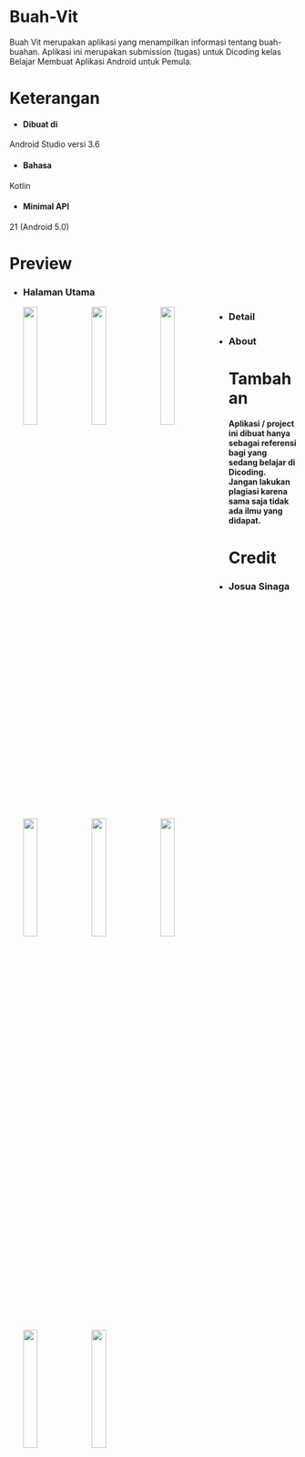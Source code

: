 # Buah-Vit
  Buah Vit merupakan aplikasi yang menampilkan informasi tentang buah-buahan. 
  Aplikasi ini merupakan submission (tugas) untuk Dicoding kelas Belajar Membuat Aplikasi Android untuk Pemula.
  
# Keterangan
  * #### Dibuat di
  Android Studio versi 3.6
  * #### Bahasa
  Kotlin
  * #### Minimal API
  21 (Android 5.0)
  
# Preview
  * ### Halaman Utama
     <img src="https://raw.githubusercontent.com/joSng/Buah-Vit/master/screenshoot/Main_list.png"
     width="23%" height="23%" style="float: left; margin-right: 10px;" />
     <img src="https://raw.githubusercontent.com/joSng/Buah-Vit/master/screenshoot/main_grid.png"
     width="23%" height="23%" style="float: left; margin-right: 10px;" />
     <img src="https://raw.githubusercontent.com/joSng/Buah-Vit/master/screenshoot/grid_custom.png"
     width="23%" height="23%" style="float: left; margin-right: 10px;" />
     <img src="https://raw.githubusercontent.com/joSng/Buah-Vit/master/screenshoot/main_dark.png"
     width="23%" height="23%" style="float: left; margin-right: 10px;" />
     
  * ### Detail
     <img src="https://raw.githubusercontent.com/joSng/Buah-Vit/master/screenshoot/detail.PNG"
     width="23%" height="23%" style="float: left; margin-right: 10px;" />
     <img src="https://raw.githubusercontent.com/joSng/Buah-Vit/master/screenshoot/detail2.jpg"
     width="23%" height="23%" style="float: left; margin-right: 10px;" />
     <img src="https://raw.githubusercontent.com/joSng/Buah-Vit/master/screenshoot/detail3.jpg"
     width="23%" height="23%" style="float: left; margin-right: 10px;" />
  
  * ### About
     <img src="https://raw.githubusercontent.com/joSng/Buah-Vit/master/screenshoot/about.png"
     width="23%" height="23%" style="float: left; margin-right: 10px;" />
     
# Tambahan
  #### Aplikasi / project ini dibuat hanya sebagai referensi bagi yang sedang belajar di Dicoding. Jangan lakukan plagiasi karena sama saja tidak ada ilmu yang didapat.
  
# Credit
  * ### Josua Sinaga 
